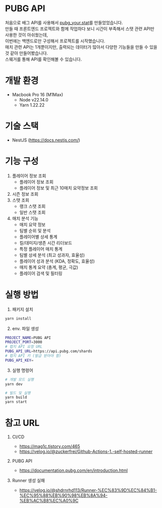 # PUBG API

처음으로 배그 API를 사용해서 [pubg_your.stat](https://github.com/smw0807/pubg_your.stat)를 만들었었습니다.  
만들 때 프론트엔드 프로젝트와 함께 작업하다 보니 시간이 부족해서 스탯 관련 API만 사용한 것이 아쉬웠는데,  
이번에는 백엔드로만 구성해서 프로젝트를 시작했습니다.  
매치 관련 API는 1개뿐이지만, 출력되는 데이터가 많아서 다양한 기능들을 만들 수 있을 것 같아 만들어봤습니다.  
스웨거를 통해 API를 확인해볼 수 있습니다.

# 개발 환경

- Macbook Pro 16 (M1Max)
  - Node v22.14.0
  - Yarn 1.22.22

# 기술 스택

- NestJS (https://docs.nestjs.com/)

# 기능 구성

1. 플레이어 정보 조회
   - 플레이어 정보 조회
   - 플레이어 정보 및 최근 10매치 요약정보 조회
2. 시즌 정보 조회
3. 스탯 조회
   - 랭크 스탯 조회
   - 일반 스탯 조회
4. 매치 분석 기능
   - 매치 요약 정보
   - 팀별 순위 및 분석
   - 플레이어별 상세 통계
   - 킬/데미지/생존 시간 리더보드
   - 특정 플레이어 매치 통계
   - 팀별 상세 분석 (최고 성과자, 효율성)
   - 플레이어 성과 분석 (KDA, 정확도, 효율성)
   - 매치 통계 요약 (총계, 평균, 극값)
   - 플레이어 검색 및 필터링

# 실행 방법

1. 패키지 설치

```bash
yarn install
```

2. env. 파일 생성

```bash
PROJECT_NAME=PUBG API
PROJECT_PORT=3000
# 펍지 API 요청 URL
PUBG_API_URL=https://api.pubg.com/shards
# 펍지 API 키 (발급 받아야 함)
PUBG_API_KEY=
```

3. 실행 명령어

```bash
# 개발 모드 실행
yarn dev

# 빌드 및 실행
yarn build
yarn start
```

# 참고 URL

1. CI/CD
   - https://mag1c.tistory.com/465
   - https://velog.io/@zuckerfrei/Github-Actions-1.-self-hosted-runner
2. PUBG API

   - https://documentation.pubg.com/en/introduction.html

3. Runner 생성 실패
   - https://velog.io/@shdrnrhd113/Runner-%EC%83%9D%EC%84%B1-%EC%95%88%EB%90%98%EB%8A%94-%EB%AC%B8%EC%A0%9C
